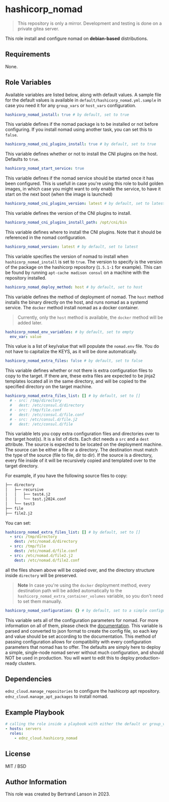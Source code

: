 hashicorp_nomad
=========
> This repository is only a mirror. Development and testing is done on a private gitea server.

This role install and configure nomad on **debian-based** distributions.

Requirements
------------

None.

Role Variables
--------------
Available variables are listed below, along with default values. A sample file for the default values is available in `default/hashicorp_nomad.yml.sample` in case you need it for any `group_vars` or `host_vars` configuration.

```yaml
hashicorp_nomad_install: true # by default, set to true
```
This variable defines if the nomad package is to be installed or not before configuring. If you install nomad using another task, you can set this to `false`.

```yaml
hashicorp_nomad_cni_plugins_install: true # by default, set to true
```
This variable defines whether or not to install the CNI plugins on the host. Defaults to `true`.

```yaml
hashicorp_nomad_start_service: true
```
This variable defines if the nomad service should be started once it has been configured. This is usefull in case you're using this role to build golden images, in which case you might want to only enable the service, to have it start on the next boot (when the image is launched)

```yaml
hashicorp_nomad_cni_plugins_version: latest # by default, set to latest
```
This variable defines the version of the CNI plugins to install.

```yaml
hashicorp_nomad_cni_plugins_install_path: /opt/cni/bin
```
This variable defines where to install the CNI plugins. Note that it should be referenced in the nomad configuration.

```yaml
hashicorp_nomad_version: latest # by default, set to latest
```
This variable specifies the version of nomad to install when `hashicorp_nomad_install` is set to `true`. The version to specify is the version of the package on the hashicorp repository (`1.5.1-1` for example). This can be found by running `apt-cache madison consul` on a machine with the repository installed.

```yaml
hashicorp_nomad_deploy_method: host # by default, set to host
```
This variable defines the method of deployment of nomad. The `host` method installs the binary directly on the host, and runs nomad as a systemd service. The `docker` method install nomad as a docker container.
> Currently, only the `host` method is available, the `docker` method will be added later.

```yaml
hashicorp_nomad_env_variables: # by default, set to empty
  env_var: value
```
This value is a list of key/value that will populate the `nomad.env` file. You do not have to capitalize the KEYS, as it will be done automatically.

```yaml
hashicorp_nomad_extra_files: false # by default, set to false
```
This variable defines whether or not there is extra configuration files to copy to the target. If there are, these extra files are expected to be jinja2 templates located all in the same directory, and will be copied to the specified directory on the target machine.


```yaml
hashicorp_nomad_extra_files_list: [] # by default, set to []
  # - src: /tmp/directory
  #   dest: /etc/consul.d/directory
  # - src: /tmp/file.conf
  #   dest: /etc/consul.d/file.conf
  # - src: /etc/consul.d/file.j2
  #   dest: /etc/consul.d/file
```
This variable lets you copy extra configuration files and directories over to the target host(s). It is a list of dicts. Each dict needs a `src` and a `dest` attribute. The source is expected to be located on the deployment machine. The source can be either a file or a directory. The destination must match the type of the source (file to file, dir to dir). If the source is a directory, every file inside of it will be recursively copied and templated over to the target directory.

For example, if you have the following source files to copy:

```bash
├── directory
│   ├── recursive
│   │   ├── test4.j2
│   │   └── test.j2024.conf
│   └── test3
├── file
├── file2.j2
```
You can set:

```yaml
hashicorp_nomad_extra_files_list: [] # by default, set to []
  - src: /tmp/directory
    dest: /etc/nomad.d/directory
  - src: /tmp/file
    dest: /etc/nomad.d/file.conf
  - src: /etc/nomad.d/file2.j2
    dest: /etc/nomad.d/file2.conf
```
all the files shown above will be copied over, and the directory structure inside `directory` will be preserved.

> **Note**
> In case you're using the `docker` deployment method, every destination path will be added automatically to the `hashicorp_nomad_extra_container_volumes` variable, so you don't need to set them manually.

```yaml
hashicorp_nomad_configuration: {} # by default, set to a simple configuration
```
This variable sets all of the configuration parameters for nomad. For more information on all of them, please check the [documentation](https://developer.hashicorp.com/nomad/docs/configuration). This variable is parsed and converted to json format to create the config file, so each key and value should be set according to the documentation. This method of passing configuration allows for compatibility with every configuration parameters that nomad has to offer. The defaults are simply here to deploy a simple, single-node nomad server without much configuration, and should NOT be used in production. You will want to edit this to deploy production-ready clusters.

Dependencies
------------

`ednz_cloud.manage_repositories` to configure the hashicorp apt repository.
`ednz_cloud.manage_apt_packages` to install nomad.

Example Playbook
----------------

```yaml
# calling the role inside a playbook with either the default or group_vars/host_vars
- hosts: servers
  roles:
    - ednz_cloud.hashicorp_nomad
```

License
-------

MIT / BSD

Author Information
------------------

This role was created by Bertrand Lanson in 2023.
